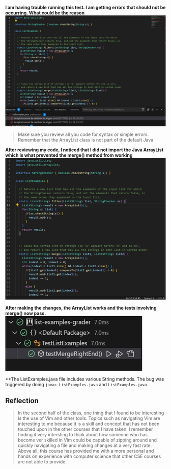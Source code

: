 **I am having trouble running this test. I am getting errors that should not be occurring. What could be the reason**
![Image](ErrorlabR5.png)

> Make sure you review all you code for syntax or simple errors. Remember that the ArrayList class is not part of the default Java 

**After reviewing my code, I noticed that I did not import the Java ArrayList which is what prevented the merge() method from working**
![Image](ListExamples.png)

**After making the changes, the ArrayList works and the tests involving merge() now pass.**
![Image](testsLab7.png)

**The ListExamples.java file includes various String methods. The bug was triggered by doing `javac ListExamples.java` and `ListExamples.java`

## Reflection
> In the second half of the class, one thing that I found to be interesting is the use of Vim and other tools. Topics such as navigating Vim are interesting to me because it is a skill and concept that has not been touched upon in the other courses that I have taken. I remember finding it very intersting to think about how someone who has become ver skilled in Vim could be capable of zipping around and quickly navigating a file and making changes at a very fast rate. Above all, this course has provided me with a more personal and hands on experience with computer science that other CSE courses are not able to provide. 


